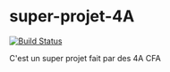 # super-projet-4A
[![Build Status](https://travis-ci.com/Hyrla/super-projet-4A.svg?branch=master)](https://travis-ci.com/Hyrla/super-projet-4A)

C'est un super projet fait par des 4A CFA
